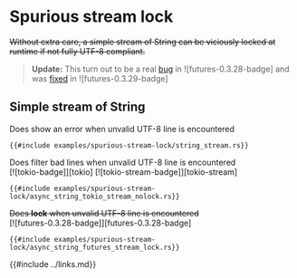 # Spurious stream lock

~~Without extra care, a simple stream of String can be viciously locked at runtime if not fully UTF-8 compliant.~~

> **Update:** This turn out to be a real [bug](https://github.com/rust-lang/futures-rs/issues/2784) in ![futures-0.3.28-badge] and was [fixed](https://github.com/rust-lang/futures-rs/pull/2785)  in ![futures-0.3.29-badge]

## Simple stream of String

Does show an error when unvalid UTF-8 line is encountered
```rust,edition2021,no_run
{{#include examples/spurious-stream-lock/string_stream.rs}}
```

Does filter bad lines when unvalid UTF-8 line is encountered  
[![tokio-badge]][tokio] [![tokio-stream-badge]][tokio-stream]
```rust,edition2021,no_run
{{#include examples/spurious-stream-lock/async_string_tokio_stream_nolock.rs}}
```

~~Does **lock** when unvalid UTF-8 line is encountered~~  
[![futures-0.3.28-badge]][futures-0.3.28-badge]
```rust,edition2021,no_run
{{#include examples/spurious-stream-lock/async_string_futures_stream_lock.rs}}
```

{{#include ../links.md}}